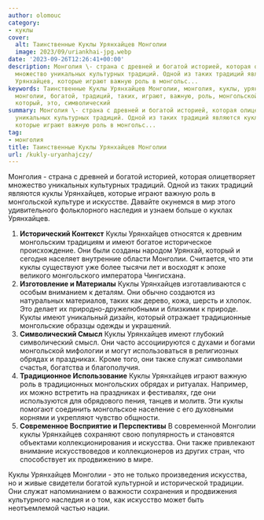 ```yaml
---
author: olomouc
category:
- куклы
cover:
  alt: Таинственные Куклы Урянхайцев Монголии
  image: 2023/09/uriankhai-jpg.webp
date: '2023-09-26T12:26:41+00:00'
description: Монголия \- страна с древней и богатой историей, которая олицетворяет
  множество уникальных культурных традиций. Одной из таких традиций являются куклы
  Урянхайцев, которые играют важную роль в монгольс...
keywords: Таинственные Куклы Урянхайцев Монголии, монголия, куклы, урянхайцев, имеют,
  монголии, богатой, традиций, таких, играют, важную, роль, монгольской, наследия,
  который, это, символический
summary: Монголия \- страна с древней и богатой историей, которая олицетворяет множество
  уникальных культурных традиций. Одной из таких традиций являются куклы Урянхайцев,
  которые играют важную роль в монгольс...
tag:
- монголия
title: Таинственные Куклы Урянхайцев Монголии
url: /kukly-uryanhajczy/
---
```


Монголия \- страна с древней и богатой историей, которая олицетворяет множество уникальных культурных традиций. Одной из таких традиций являются куклы Урянхайцев, которые играют важную роль в монгольской культуре и искусстве. Давайте окунемся в мир этого удивительного фольклорного наследия и узнаем больше о куклах Урянхайцев.

1. **Исторический Контекст** Куклы Урянхайцев относятся к древним монгольским традициям и имеют богатое историческое происхождение. Они были созданы народом Урянхай, который и сегодня населяет внутренние области Монголии. Считается, что эти куклы существуют уже более тысячи лет и восходят к эпохе великого монгольского императора Чингисхана.
1. **Изготовление и Материалы** Куклы Урянхайцев изготавливаются с особым вниманием к деталям. Они обычно создаются из натуральных материалов, таких как дерево, кожа, шерсть и хлопок. Это делает их природно-дружелюбными и близкими к природе. Куклы имеют уникальный дизайн, который отражает традиционные монгольские образцы одежды и украшений.
1. **Символический Смысл** Куклы Урянхайцев имеют глубокий символический смысл. Они часто ассоциируются с духами и богами монгольской мифологии и могут использоваться в религиозных обрядах и праздниках. Кроме того, они также служат символами счастья, богатства и благополучия.
1. **Традиционное Использование** Куклы Урянхайцев играют важную роль в традиционных монгольских обрядах и ритуалах. Например, их можно встретить на праздниках и фестивалях, где они используются для обрядового пения, танцев и молитв. Эти куклы помогают соединить монгольское население с его духовными корнями и укрепляют чувство общности.
1. **Современное Восприятие и Перспективы** В современной Монголии куклы Урянхайцев сохраняют свою популярность и становятся объектами коллекционирования и искусства. Они также привлекают внимание искусствоведов и коллекционеров из других стран, что способствует их продвижению в мире.

Куклы Урянхайцев Монголии \- это не только произведения искусства, но и живые свидетели богатой культурной и исторической традиции. Они служат напоминанием о важности сохранения и продвижения культурного наследия и о том, как искусство может быть неотъемлемой частью нации.